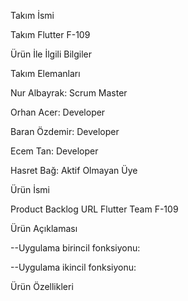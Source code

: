 Takım İsmi

Takım Flutter F-109

Ürün İle İlgili Bilgiler

Takım Elemanları

Nur Albayrak: Scrum Master

Orhan Acer: Developer

Baran Özdemir: Developer

Ecem Tan: Developer

Hasret Bağ: Aktif Olmayan Üye

Ürün İsmi

Product Backlog URL
Flutter Team F-109

Ürün Açıklaması


--Uygulama birincil fonksiyonu: 

--Uygulama ikincil fonksiyonu:

Ürün Özellikleri
